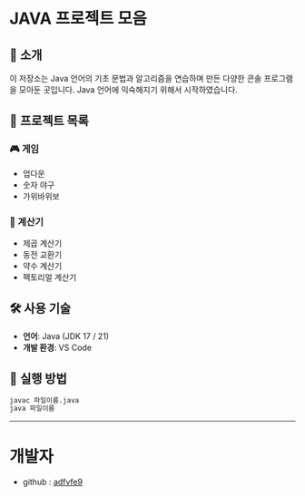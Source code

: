 # JAVA 프로젝트 모음

## 📌 소개
이 저장소는 Java 언어의 기초 문법과 알고리즘을 연습하며 만든 다양한 콘솔 프로그램을 모아둔 곳입니다.
Java 언어에 익숙해지기 위해서 시작하였습니다.

## 📂 프로젝트 목록

### 🎮 게임

- 업다운
- 숫자 야구
- 가위바위보
  
### 🧮 계산기

- 제곱 계산기
- 동전 교환기
- 약수 계산기
- 팩토리얼 계산기


## 🛠 사용 기술
- **언어**: Java (JDK 17 / 21)
- **개발 환경**: VS Code

## 🚀 실행 방법
```bash
javac 파일이름.java
java 파일이름
```

----

# 개발자

- github : [adfvfe9](https://github.com/adfvfe9)
